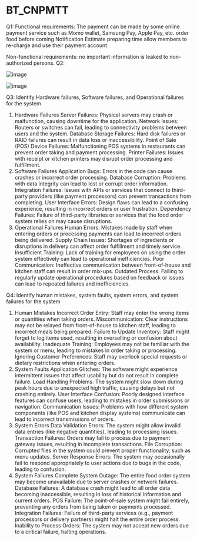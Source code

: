 # BT_CNPMTT
Q1:
Functional requirements:
  The payment can be made by some online payment service such as Momo wallet, Samsung Pay, Apple Pay, etc.
  order food before coming
  Notification 
  Estimate preparing time
  allow members to re-charge and use their payment account

Non-functional requirements:
  no important information is leaked to non-authorized persons.
Q2:

![image](https://github.com/user-attachments/assets/97703af4-77d5-4ab5-adfd-9ee472eb0bba)

![image](https://github.com/user-attachments/assets/2b6b3d3f-da09-4117-92d8-d37349e385c2)


Q3: Identify Hardware failures, Software failures, and Operational failures for the system 
  1. Hardware Failures
  Server Failures: Physical servers may crash or malfunction, causing downtime for the application.
  Network Issues: Routers or switches can fail, leading to connectivity problems between users and the system.
  Database Storage Failures: Hard disk failures or RAID failures can result in data loss or inaccessibility.
  Point of Sale (POS) Device Failures: Malfunctioning POS systems in restaurants can prevent order taking and payment processing.
  Printer Failures: Issues with receipt or kitchen printers may disrupt order processing and fulfillment.
  2. Software Failures
  Application Bugs: Errors in the code can cause crashes or incorrect order processing.
  Database Corruption: Problems with data integrity can lead to lost or corrupt order information.
  Integration Failures: Issues with APIs or services that connect to third-party providers (like payment processors) can prevent transactions from completing.
  User Interface Errors: Design flaws can lead to a confusing experience, resulting in incorrect orders or user frustration.
  Dependency Failures: Failure of third-party libraries or services that the food order system relies on may cause disruptions.
  3. Operational Failures
  Human Errors: Mistakes made by staff when entering orders or processing payments can lead to incorrect orders being delivered.
  Supply Chain Issues: Shortages of ingredients or disruptions in delivery can affect order fulfillment and timely service.
  Insufficient Training: Lack of training for employees on using the order system effectively can lead to operational inefficiencies.
  Poor Communication: Ineffective communication between front-of-house and kitchen staff can result in order mix-ups.
  Outdated Process: Failing to regularly update operational procedures based on feedback or issues can lead to repeated failures and inefficiencies.

Q4: Identify human mistakes, system faults, system errors, and system failures for the system
  1. Human Mistakes
  Incorrect Order Entry: Staff may enter the wrong items or quantities when taking orders.
  Miscommunication: Clear instructions may not be relayed from front-of-house to kitchen staff, leading to incorrect meals being prepared.
  Failure to Update Inventory: Staff might forget to log items used, resulting in overselling or confusion about availability.
  Inadequate Training: Employees may not be familiar with the system or menu, leading to mistakes in order taking or processing.
  Ignoring Customer Preferences: Staff may overlook special requests or dietary restrictions when entering orders.
  2. System Faults
  Application Glitches: The software might experience intermittent issues that affect usability but do not result in complete failure.
  Load Handling Problems: The system might slow down during peak hours due to unexpected high traffic, causing delays but not crashing entirely.
  User Interface Confusion: Poorly designed interface features can confuse users, leading to mistakes in order submissions or navigation.
  Communication Issues: Problems with how different system components (like POS and kitchen display systems) communicate can lead to incorrect transmissions of orders.
  3. System Errors
  Data Validation Errors: The system might allow invalid data entries (like negative quantities), leading to processing issues.
  Transaction Failures: Orders may fail to process due to payment gateway issues, resulting in incomplete transactions.
  File Corruption: Corrupted files in the system could prevent proper functionality, such as menu updates.
  Server Response Errors: The system may occasionally fail to respond appropriately to user actions due to bugs in the code, leading to confusion.
  4. System Failures
  Complete System Outage: The entire food order system may become unavailable due to server crashes or network failures.
  Database Failures: A database crash might lead to all order data becoming inaccessible, resulting in loss of historical information and current orders.
  POS Failure: The point-of-sale system might fail entirely, preventing any orders from being taken or payments processed.
  Integration Failures: Failure of third-party services (e.g., payment processors or delivery partners) might halt the entire order process.
  Inability to Process Orders: The system may not accept new orders due to a critical failure, halting operations.
